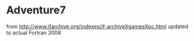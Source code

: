 # Adventure7
from http://www.ifarchive.org/indexes/if-archiveXgamesXpc.html updated to actual Fortran 2008
